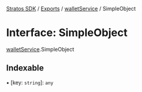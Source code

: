 [Stratos SDK](../README.md) / [Exports](../modules.md) / [walletService](../modules/walletService.md) / SimpleObject

# Interface: SimpleObject

[walletService](../modules/walletService.md).SimpleObject

## Indexable

▪ [key: `string`]: `any`

